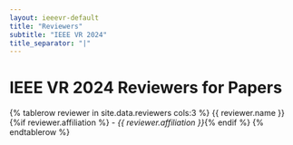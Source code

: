 ```yaml
---
layout: ieeevr-default
title: "Reviewers"
subtitle: "IEEE VR 2024"
title_separator: "|"
---
```


<style> .styled-table { border-collapse: collapse; margin: 25px 0; font-size: 0.9em; font-family: sans-serif; /*min-width: 400px;*/ /*box-shadow: 0 0 20px rgba(0, 0, 0, 0.15);*/ display: table; border:none; } .styled-table thead tr { background-color: #fec10d; color: #ffffff; text-align: left; } .styled-table th, .styled-table td { padding: 12px 15px; } .styled-table tbody tr { border-bottom: 1px solid #dddddd; } .styled-table tbody tr:nth-of-type(even) { background-color: #fffbed; } .styled-table tbody tr:last-of-type { border-bottom: 2px solid #fec10d; } .styled-table tbody tr.active-row { font-weight: bold; color: #fec10d; } </style>

<div>
    <h1> IEEE VR 2024 Reviewers for Papers </h1>
    <table class="styled-table" style="font-size: 0.8em; ">
    {% tablerow reviewer in site.data.reviewers cols:3 %}
        {{ reviewer.name }}{%if reviewer.affiliation %} - <i>{{ reviewer.affiliation }}</i>{% endif %}
    {% endtablerow %}
</table>
</div>
